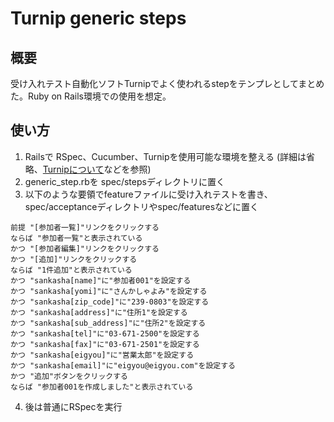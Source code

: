 # Turnip generic steps

## 概要

受け入れテスト自動化ソフトTurnipでよく使われるstepをテンプレとしてまとめた。Ruby on Rails環境での使用を想定。

## 使い方

1. Railsで RSpec、Cucumber、Turnipを使用可能な環境を整える (詳細は省略、[Turnipについて](http://gongo.hatenablog.com/entry/2013/05/29/223218)などを参照)
2. generic_step.rbを spec/stepsディレクトリに置く
3. 以下のような要領でfeatureファイルに受け入れテストを書き、spec/acceptanceディレクトリやspec/featuresなどに置く

``` example.feature
前提 "[参加者一覧]"リンクをクリックする
ならば "参加者一覧"と表示されている
かつ "[参加者編集]"リンクをクリックする
かつ "[追加]"リンクをクリックする
ならば "1件追加"と表示されている
かつ "sankasha[name]"に"参加者001"を設定する
かつ "sankasha[yomi]"に"さんかしゃよみ"を設定する
かつ "sankasha[zip_code]"に"239-0803"を設定する
かつ "sankasha[address]"に"住所1"を設定する
かつ "sankasha[sub_address]"に"住所2"を設定する
かつ "sankasha[tel]"に"03-671-2500"を設定する
かつ "sankasha[fax]"に"03-671-2501"を設定する
かつ "sankasha[eigyou]"に"営業太郎"を設定する
かつ "sankasha[email]"に"eigyou@eigyou.com"を設定する
かつ "追加"ボタンをクリックする
ならば "参加者001を作成しました"と表示されている
```

4. 後は普通にRSpecを実行

